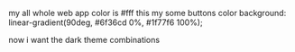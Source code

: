 my all whole web app color is #fff this my some buttons color background: linear-gradient(90deg, #6f36cd 0%, #1f77f6 100%);

now i want the dark theme combinations

